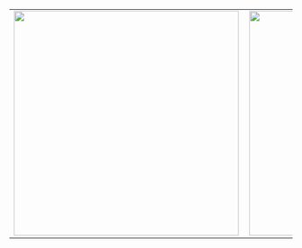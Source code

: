 <center>
    <table>
        <tr>
            <td>
                <img width="400px" align="left" src="https://github-readme-stats.vercel.app/api/top-langs/?username=valdinei-ads&hide=html&layout=compact&theme=algolia" />
            </td>
            <td>
                <img width="400px" align="left" src="https://github-readme-stats.vercel.app/api?username=valdinei-ads&theme=algolia" />
            </td>
        </tr>  
    </table>
</center>
